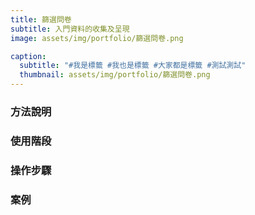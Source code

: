 ```yaml
---
title: 篩選問卷
subtitle: 入門資料的收集及呈現
image: assets/img/portfolio/篩選問卷.png

caption:
  subtitle: "#我是標籤 #我也是標籤 #大家都是標籤 #測試測試"
  thumbnail: assets/img/portfolio/篩選問卷.png
---
```

### 方法說明

### 使用階段

### 操作步驟

### 案例



